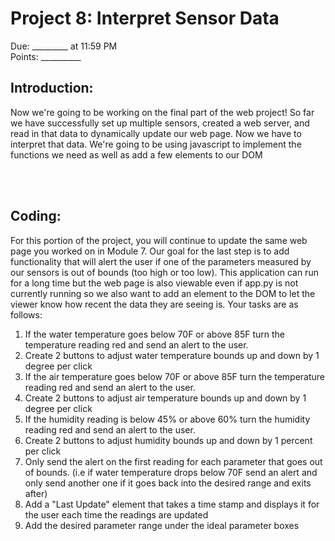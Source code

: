 
# Project 8: Interpret Sensor Data
Due: _________ at 11:59 PM <br>
Points: __________


## Introduction:
Now we're going to be working on the final part of the web project! So far we have successfully set up multiple sensors, created a web server, and read in that data to dynamically update our web page. Now we have to interpret that data. We're going to be using javascript to implement the functions we need as well as add a few elements to our DOM

<br><br>


## Coding:
For this portion of the project, you will continue to update the same web page you worked on in Module 7. Our goal for the last step is to add functionality that will alert the user if one of the parameters measured by our sensors is out of bounds (too high or too low). This application can run for a long time but the web page is also viewable even if app.py is not currently running so we also want to add an element to the DOM to let the viewer know how recent the data they are seeing is. Your tasks are as follows:

1. If the water temperature goes below 70F or above 85F turn the temperature reading red and send an alert to the user.
2. Create 2 buttons to adjust water temperature bounds up and down by 1 degree per click
3. If the air temperature goes below 70F or above 85F turn the temperature reading red and send an alert to the user.
4. Create 2 buttons to adjust air temperature bounds up and down by 1 degree per click
5. If the humidity reading is below 45% or above 60% turn the humidity reading red and send an alert to the user.
6. Create 2 buttons to adjust humidity bounds up and down by 1 percent per click
7. Only send the alert on the first reading for each parameter that goes out of bounds. (i.e if water temperature drops below 70F send an alert and only send another one if it goes back into the desired range and exits after)
8. Add a "Last Update" element that takes a time stamp and displays it for the user each time the readings are updated
9. Add the desired parameter range under the ideal parameter boxes





















